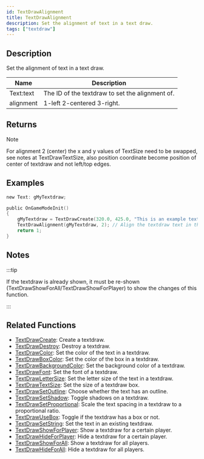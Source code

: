 ```yaml
---
id: TextDrawAlignment
title: TextDrawAlignment
description: Set the alignment of text in a text draw.
tags: ["textdraw"]
---
```


## Description

Set the alignment of text in a text draw.

| Name      | Description                                     |
| --------- | ----------------------------------------------- |
| Text:text | The ID of the textdraw to set the alignment of. |
| alignment | 1-left 2-centered 3-right.                      |

## Returns

Note

For alignment 2 (center) the x and y values of TextSize need to be swapped, see notes at TextDrawTextSize, also position coordinate become position of center of textdraw and not left/top edges.

## Examples

```c
new Text: gMyTextdraw;

public OnGameModeInit()
{
    gMyTextdraw = TextDrawCreate(320.0, 425.0, "This is an example textdraw");
    TextDrawAlignment(gMyTextdraw, 2); // Align the textdraw text in the center
    return 1;
}
```

## Notes

:::tip

If the textdraw is already shown, it must be re-shown (TextDrawShowForAll/TextDrawShowForPlayer) to show the changes of this function.

:::

## Related Functions

- [TextDrawCreate](TextDrawCreate): Create a textdraw.
- [TextDrawDestroy](TextDrawDestroy): Destroy a textdraw.
- [TextDrawColor](TextDrawColor): Set the color of the text in a textdraw.
- [TextDrawBoxColor](TextDrawBoxColor): Set the color of the box in a textdraw.
- [TextDrawBackgroundColor](TextDrawBackgroundColor): Set the background color of a textdraw.
- [TextDrawFont](TextDrawFont): Set the font of a textdraw.
- [TextDrawLetterSize](TextDrawLetterSize): Set the letter size of the text in a textdraw.
- [TextDrawTextSize](TextDrawTextSize): Set the size of a textdraw box.
- [TextDrawSetOutline](TextDrawSetOutline): Choose whether the text has an outline.
- [TextDrawSetShadow](TextDrawSetShadow): Toggle shadows on a textdraw.
- [TextDrawSetProportional](TextDrawSetProportional): Scale the text spacing in a textdraw to a proportional ratio.
- [TextDrawUseBox](TextDrawUseBox): Toggle if the textdraw has a box or not.
- [TextDrawSetString](TextDrawSetString): Set the text in an existing textdraw.
- [TextDrawShowForPlayer](TextDrawShowForPlayer): Show a textdraw for a certain player.
- [TextDrawHideForPlayer](TextDrawHideForPlayer): Hide a textdraw for a certain player.
- [TextDrawShowForAll](TextDrawShowForAll): Show a textdraw for all players.
- [TextDrawHideForAll](TextDrawHideForAll): Hide a textdraw for all players.
